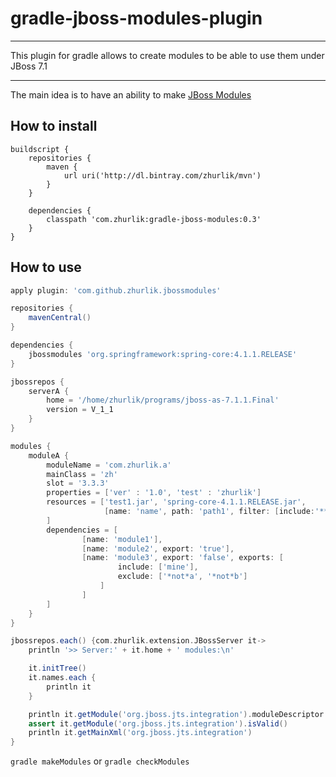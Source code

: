 # gradle-jboss-modules-plugin
***
This plugin for gradle allows to create modules to be able to use them under JBoss 7.1
***
The main idea is to have an ability to make [JBoss Modules](https://docs.jboss.org/author/display/MODULES/Defining+a+module)
## How to install

```
buildscript {
    repositories {
        maven {
            url uri('http://dl.bintray.com/zhurlik/mvn')
        }
    }

    dependencies {
        classpath 'com.zhurlik:gradle-jboss-modules:0.3'
    }
}
```

## How to use
```groovy
apply plugin: 'com.github.zhurlik.jbossmodules'

repositories {
    mavenCentral()
}

dependencies {
    jbossmodules 'org.springframework:spring-core:4.1.1.RELEASE'
}

jbossrepos {
    serverA {
        home = '/home/zhurlik/programs/jboss-as-7.1.1.Final'
        version = V_1_1
    }
}

modules {
    moduleA {
        moduleName = 'com.zhurlik.a'
        mainClass = 'zh'
        slot = '3.3.3'
        properties = ['ver' : '1.0', 'test' : 'zhurlik']
        resources = ['test1.jar', 'spring-core-4.1.1.RELEASE.jar',
                     [name: 'name', path: 'path1', filter: [include:'**']]
        ]
        dependencies = [
                [name: 'module1'],
                [name: 'module2', export: 'true'],
                [name: 'module3', export: 'false', exports: [
                        include: ['mine'],
                        exclude: ['*not*a', '*not*b']
                    ]
                ]
        ]
    }
}

jbossrepos.each() {com.zhurlik.extension.JBossServer it->
    println '>> Server:' + it.home + ' modules:\n'

    it.initTree()
    it.names.each {
        println it
    }

    println it.getModule('org.jboss.jts.integration').moduleDescriptor
    assert it.getModule('org.jboss.jts.integration').isValid()
    println it.getMainXml('org.jboss.jts.integration')
}
```
```gradle makeModules```
or
```gradle checkModules```

